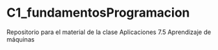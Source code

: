 # C1_fundamentosProgramacion
Repositorio para el material de la clase Aplicaciones 7.5 Aprendizaje de máquinas
